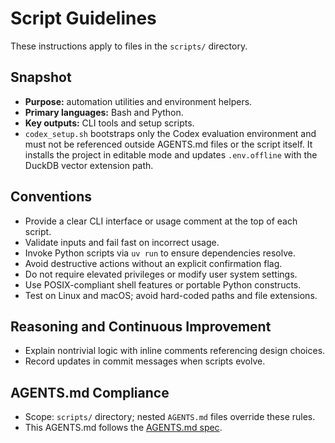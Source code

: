 # Script Guidelines

These instructions apply to files in the `scripts/` directory.

## Snapshot
- **Purpose:** automation utilities and environment helpers.
- **Primary languages:** Bash and Python.
- **Key outputs:** CLI tools and setup scripts.
- `codex_setup.sh` bootstraps only the Codex evaluation environment and must
  not be referenced outside AGENTS.md files or the script itself. It installs
  the project in editable mode and updates `.env.offline` with the DuckDB
  vector extension path.

## Conventions
- Provide a clear CLI interface or usage comment at the top of each script.
- Validate inputs and fail fast on incorrect usage.
- Invoke Python scripts via `uv run` to ensure dependencies resolve.
- Avoid destructive actions without an explicit confirmation flag.
- Do not require elevated privileges or modify user system settings.
- Use POSIX-compliant shell features or portable Python constructs.
- Test on Linux and macOS; avoid hard-coded paths and file extensions.

## Reasoning and Continuous Improvement
- Explain nontrivial logic with inline comments referencing design choices.
- Record updates in commit messages when scripts evolve.

## AGENTS.md Compliance
- Scope: `scripts/` directory; nested `AGENTS.md` files override these rules.
- This AGENTS.md follows the [AGENTS.md spec](https://gist.github.com).
